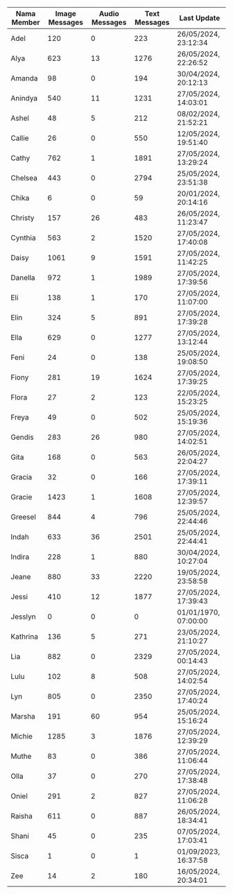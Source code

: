 | Nama Member | Image Messages | Audio Messages | Text Messages | Last Update |
| ------ | -------------- | -------------- | ------------- | ------------ |
| Adel | 120 | 0 | 223 | 26/05/2024, 23:12:34 |
| Alya | 623 | 13 | 1276 | 26/05/2024, 22:26:52 |
| Amanda | 98 | 0 | 194 | 30/04/2024, 20:12:13 |
| Anindya | 540 | 11 | 1231 | 27/05/2024, 14:03:01 |
| Ashel | 48 | 5 | 212 | 08/02/2024, 21:52:21 |
| Callie | 26 | 0 | 550 | 12/05/2024, 19:51:40 |
| Cathy | 762 | 1 | 1891 | 27/05/2024, 13:29:24 |
| Chelsea | 443 | 0 | 2794 | 25/05/2024, 23:51:38 |
| Chika | 6 | 0 | 59 | 20/01/2024, 20:14:16 |
| Christy | 157 | 26 | 483 | 26/05/2024, 11:23:47 |
| Cynthia | 563 | 2 | 1520 | 27/05/2024, 17:40:08 |
| Daisy | 1061 | 9 | 1591 | 27/05/2024, 11:42:25 |
| Danella | 972 | 1 | 1989 | 27/05/2024, 17:39:56 |
| Eli | 138 | 1 | 170 | 27/05/2024, 11:07:00 |
| Elin | 324 | 5 | 891 | 27/05/2024, 17:39:28 |
| Ella | 629 | 0 | 1277 | 27/05/2024, 13:12:44 |
| Feni | 24 | 0 | 138 | 25/05/2024, 19:08:50 |
| Fiony | 281 | 19 | 1624 | 27/05/2024, 17:39:25 |
| Flora | 27 | 2 | 123 | 22/05/2024, 15:23:25 |
| Freya | 49 | 0 | 502 | 25/05/2024, 15:19:36 |
| Gendis | 283 | 26 | 980 | 27/05/2024, 14:02:51 |
| Gita | 168 | 0 | 563 | 26/05/2024, 22:04:27 |
| Gracia | 32 | 0 | 166 | 27/05/2024, 17:39:11 |
| Gracie | 1423 | 1 | 1608 | 27/05/2024, 12:39:57 |
| Greesel | 844 | 4 | 796 | 25/05/2024, 22:44:46 |
| Indah | 633 | 36 | 2501 | 25/05/2024, 22:44:41 |
| Indira | 228 | 1 | 880 | 30/04/2024, 10:27:04 |
| Jeane | 880 | 33 | 2220 | 19/05/2024, 23:58:58 |
| Jessi | 410 | 12 | 1877 | 27/05/2024, 17:39:43 |
| Jesslyn | 0 | 0 | 0 | 01/01/1970, 07:00:00 |
| Kathrina | 136 | 5 | 271 | 23/05/2024, 21:10:27 |
| Lia | 882 | 0 | 2329 | 27/05/2024, 00:14:43 |
| Lulu | 102 | 8 | 508 | 27/05/2024, 14:02:54 |
| Lyn | 805 | 0 | 2350 | 27/05/2024, 17:40:24 |
| Marsha | 191 | 60 | 954 | 25/05/2024, 15:16:24 |
| Michie | 1285 | 3 | 1876 | 27/05/2024, 12:39:29 |
| Muthe | 83 | 0 | 386 | 27/05/2024, 11:06:44 |
| Olla | 37 | 0 | 270 | 27/05/2024, 17:38:48 |
| Oniel | 291 | 2 | 827 | 27/05/2024, 11:06:28 |
| Raisha | 611 | 0 | 887 | 26/05/2024, 18:34:41 |
| Shani | 45 | 0 | 235 | 07/05/2024, 17:03:41 |
| Sisca | 1 | 0 | 1 | 01/09/2023, 16:37:58 |
| Zee | 14 | 2 | 180 | 16/05/2024, 20:34:01 |

